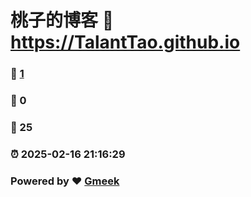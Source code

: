 # 桃子的博客 :link: https://TalantTao.github.io 
### :page_facing_up: [1](https://TalantTao.github.io/tag.html) 
### :speech_balloon: 0 
### :hibiscus: 25 
### :alarm_clock: 2025-02-16 21:16:29 
### Powered by :heart: [Gmeek](https://github.com/Meekdai/Gmeek)
